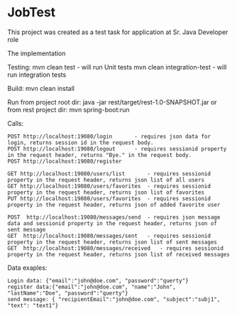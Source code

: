 # JobTest
This project was created as a test task for application at Sr. Java Developer role

The implementation

Testing: 
	mvn clean test  - will run Unit tests
	mvn clean integration-test - will run integration tests

Build:
	mvn clean install

Run from project root dir: 
	java -jar rest/target/rest-1.0-SNAPSHOT.jar 
or from rest project dir:
	mvn spring-boot:run

Calls:

	POST http://localhost:19080/login		- requires json data for login, returns session id in the request body.
	POST http://localhost:19080/logout		- requires sessionid property in the request header, returns "Bye." in the request body.
	POST http://localhost:19080/register

	GET http://localhost:19080/users/list		- requires sessionid property in the request header, returns json list of all users
	GET http://localhost:19080/users/favorites	- requires sessionid property in the request header, returns json list of favorites
	PUT http://localhost:19080/users/favorites	- requires sessionid property in the request header, returns json of added favorite user

	POST  http://localhost:19080/messages/send	- requires json message data and sessionid property in the request header, returns json of sent message
	GET  http://localhost:19080/messages/sent	- requires sessionid property in the request header, returns json list of sent messages
	GET  http://localhost:19080/messages/received	- requires sessionid property in the request header, returns json list of received messages

Data exaples:

	Login data: {"email":"john@doe.com", "password":"querty"}
	register data:{"email":"john@doe.com", "name":"John", "lastName":"Doe", "password":"querty"}
	send message: {	"recipientEmail":"john@doe.com", "subject":"subj1", "text": "text1"}
